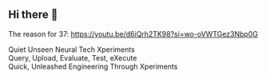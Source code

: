 ## Hi there 👋

<!--

**Here are some ideas to get you started:**

🙋‍♀️ A short introduction - what is your organization all about?
🌈 Contribution guidelines - how can the community get involved?
👩‍💻 Useful resources - where can the community find your docs? Is there anything else the community should know?
🍿 Fun facts - what does your team eat for breakfast?
🧙 Remember, you can do mighty things with the power of [Markdown](https://docs.github.com/github/writing-on-github/getting-started-with-writing-and-formatting-on-github/basic-writing-and-formatting-syntax)
-->
The reason for 37:
https://youtu.be/d6iQrh2TK98?si=wo-oVWTGez3Nbp0G

Quiet Unseen Neural Tech Xperiments  
Query, Upload, Evaluate, Test, eXecute  
Quick, Unleashed Engineering Through Xperiments
